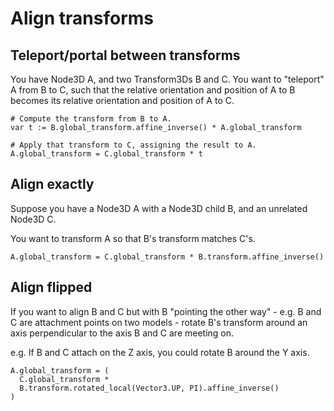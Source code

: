 
# Align transforms

## Teleport/portal between transforms

You have Node3D A, and two Transform3Ds B and C. You want to "teleport" A from
B to C, such that the relative orientation and position of A to B becomes its
relative orientation and position of A to C.

```
# Compute the transform from B to A.
var t := B.global_transform.affine_inverse() * A.global_transform

# Apply that transform to C, assigning the result to A.
A.global_transform = C.global_transform * t
```

## Align exactly

Suppose you have a Node3D A with a Node3D child B, and an unrelated Node3D C.

You want to transform A so that B's transform matches C's.

```
A.global_transform = C.global_transform * B.transform.affine_inverse()
```

## Align flipped

If you want to align B and C but with B "pointing the other way" - e.g. B and C
are attachment points on two models - rotate B's transform around an axis
perpendicular to the axis B and C are meeting on.

e.g. If B and C attach on the Z axis, you could rotate B around the Y axis.

```
A.global_transform = (
  C.global_transform *
  B.transform.rotated_local(Vector3.UP, PI).affine_inverse()
)
```
